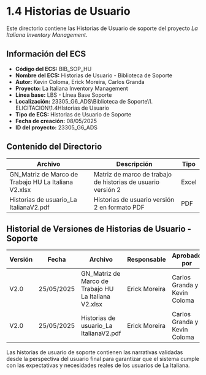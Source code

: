 # 1.4 Historias de Usuario

Este directorio contiene las Historias de Usuario de soporte del proyecto *La Italiana Inventory Management*.

## Información del ECS

- **Código del ECS:** BIB_SOP_HU  
- **Nombre del ECS:** Historias de Usuario - Biblioteca de Soporte  
- **Autor:** Kevin Coloma, Erick Moreira, Carlos Granda
- **Proyecto:** La Italiana Inventory Management  
- **Línea base:** LBS - Línea Base Soporte  
- **Localización:** 23305_G6_ADS\Biblioteca de Soporte\1. ELICITACION\1.4HIstorias de Usuario  
- **Tipo de ECS:** Historias de Usuario de Soporte  
- **Fecha de creación:** 08/05/2025  
- **ID del proyecto:** 23305_G6_ADS  

## Contenido del Directorio

| Archivo | Descripción | Tipo |
|---------|-------------|------|
| GN_Matriz de Marco de Trabajo HU  La Italiana V2.xlsx | Matriz de marco de trabajo de historias de usuario versión 2 | Excel |
| Historias de usuario_La ItalianaV2.pdf | Historias de usuario versión 2 en formato PDF | PDF |

## Historial de Versiones de Historias de Usuario - Soporte

| Versión | Fecha | Archivo | Responsable | Aprobado por |
|---------|-------|---------|-------------|--------------|
| V2.0 | 25/05/2025 | GN_Matriz de Marco de Trabajo HU  La Italiana V2.xlsx | Erick Moreira | Carlos Granda y Kevin Coloma |
| V2.0 | 25/05/2025 | Historias de usuario_La ItalianaV2.pdf | Erick Moreira | Carlos Granda y Kevin Coloma |

Las historias de usuario de soporte contienen las narrativas validadas desde la perspectiva del usuario final para garantizar que el sistema cumple con las expectativas y necesidades reales de los usuarios de La Italiana.
